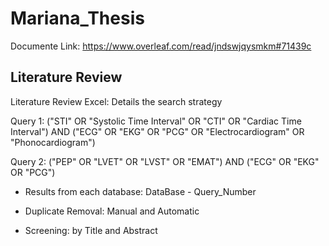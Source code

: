 # Mariana_Thesis

Documente Link: https://www.overleaf.com/read/jndswjqysmkm#71439c

## Literature Review

Literature Review Excel: Details the search strategy

Query 1: ("STI" OR "Systolic Time Interval" OR "CTI" OR "Cardiac Time Interval") AND ("ECG" OR "EKG" OR "PCG" OR "Electrocardiogram" OR "Phonocardiogram") 

Query 2: ("PEP" OR "LVET" OR "LVST" OR "EMAT") AND ("ECG" OR "EKG" OR "PCG") 


  - Results from each database: DataBase - Query_Number
  
  - Duplicate Removal: Manual and Automatic
  
  - Screening: by Title and Abstract


